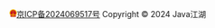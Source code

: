 <img src="./md/assets/gxb.png" style="height: 14px;border-style: none;overflow-clip-margin: content-box;overflow: clip; "/>[京ICP备2024069517号](https://beian.miit.gov.cn/#/Integrated/index)  Copyright © 2024 Java江湖